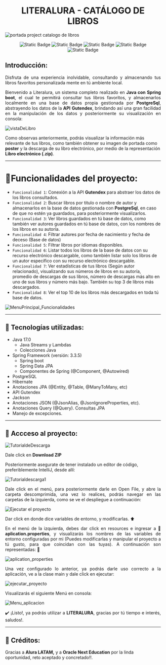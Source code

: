 <h1 align="center">LITERALURA - CATÁLOGO DE LIBROS</h1>

![portada project catalogo de libros](https://github.com/user-attachments/assets/d7420998-9673-42dc-82bf-accd00a53772)

<p align="center">
  <img alt="Static Badge" src="https://img.shields.io/badge/Release%20date-November%202024-green">
  <img alt="Static Badge" src="https://img.shields.io/badge/Status-En%20constante%20desarrollo-green">
  <img alt="Static Badge" src="https://img.shields.io/badge/Project%20version-1.0-blue">
  <img alt="Static Badge" src="https://img.shields.io/badge/Java%20version-17.0-blue">
  <img alt="Static Badge" src="https://img.shields.io/badge/Spring%20version-3.3.5-blue">
</p>
<h2>Introducción:</h2>
<p align="justify">
  Disfruta de una experiencia inolvidable, consultando y almacenando tus libros favoritos personalizada mente en tú ambiente     local.
</p>
<p align="justify">
  Bienvenido a Literalura, un sistema completo realizado en <b>Java con Spring boot</b>, el cual te permitirá consultar tus libros favoritos, y almacenarlos localmente en una base de datos propia gestionada por <b>PostgreSql</b>, abstrayendo los datos de la <b>API</b> <strong href="https://gutendex.com/" target="_blank">Gutendex</strong>, brindando así una gran facilidad en la manipulación de los datos y posteriormente su visualización en consola:

![vistaDeLibro](https://github.com/user-attachments/assets/cdafcab4-523a-4903-b61c-3d4df5aaacd6)

Como observas anteriormente, podrás visualizar la información más relevante de tus libros, como también obtener su imagen de portada como <b>poster</b> y la descarga de su libro electrónico, por medio de la representación <b>Libro electrónico (.zip)</b>.
</p>
<hr>

# 🔨Funcionalidades del proyecto:
- `Funcionalidad 1`: Conexión a la API <strong href="https://gutendex.com/" target="_blank">Gutendex</strong> para abstraer los datos de los libros consultados.
- `Funcionalidad 2`: Buscar libros por titulo o nombre de autor y almacenarlos en la base de datos gestionada con <b>PostgreSql</b>, en caso de que no estén ya guardados, para posteriormente visualizarlos.
- `Funcionalidad 3`: Ver libros guardados en tú base de datos, como también ver autores guardados en tú base de datos, con los nombres de los libros en su autoría.
- `Funcionalidad 4`: Filtrar autores por fecha de nacimiento y fecha de deceso (Base de datos)
- `Funcionalidad 5`: Filtrar libros por idiomas disponibles.
- `Funcionalidad 6`: Listar todos los libros de la base de datos con su recurso electrónico descargable, como también listar solo los libros de un autor específico con su recurso electrónico descargable.
- `Funcionalidad 7`: Ver estadísticas de tus libros (Según autor relacionado), visualizando sus números de libros en su autoría, promedio de descargas de sus libros, número de descargas más alto en uno de sus libros y número más bajo. También su top 3 de libros más descargados.
- `Funcionalidad 8`: Ver el top 10 de los libros más descargados en toda tú base de datos.

![MenuPrincipal_Funcionalidades](https://github.com/user-attachments/assets/c6c6093d-edf8-46cd-90f5-e21c703bb01d)

<hr>

## 🧠 Tecnologías utilizadas: 
- Java 17.0
  - Java Streams y Lambdas
  - Colecciones Java
- Spring Framework (versión: 3.3.5)
  - Spring boot
  - Spring Data JPA
  - Componentes de Spring (@Component, @Autowired)
- PostgreSQL
- Hibernate
- Anotaciones JPA (@Entity, @Table, @ManyToMany, etc) 
- API Gutendex
- Jackson
- Anotaciones JSON (@JsonAlias, @JsonIgnoreProperties, etc).
- Anotaciones Query (@Query). Consultas JPA
- Manejo de excepciones.

<hr>

## 📂 Accceso al proyecto: 
![TutorialdeDescarga](https://github.com/user-attachments/assets/45294179-c3ac-45c6-9989-4311f6b82b50)
<p>Dale click en <strong color="red">Download ZIP</strong></p>
<p>Posteriormente asegurate de tener instalado un editor de código, preferiblemente IntelliJ, desde allí: </p>

![Tutorialdescarga1](https://github.com/user-attachments/assets/15e48718-903c-444f-9604-d50bf9d2d32c)

<p align="justify">Dale click en el menú, para posteriormente darle en Open File, y abre la carpeta descomprimida, una vez lo realices, podrás navegar en las carpetas de la izquierda, como se ve el despliegue a continuación: </p>

![Ejecutar el proyecto](https://github.com/user-attachments/assets/ca556a8b-d13b-47e1-a178-d9b416216fb5)

<p align="justify>
<b>Antes de ejecutar</b>, es importante ajustar tus variables de entorno en Windows o Linux, te dejo un breve ejemplo de en donde puedes encontrar las variables de entorno en <b>Windows</b>:
</p>

<p>
  
![variables_de_entorno](https://github.com/user-attachments/assets/04e90722-40ba-4cf3-b2d5-0ad8c1304843)

</p>

<p align="justify">
Dar click en donde dice variables de entorno, y modificarlas. ⬆️
</p>
<p align="justify">
En el menú de la izquierda, debes dar click en resources e ingresar a 🚧 <b>aplication.properties</b>, y visualizarás los nombres de las variables de entorno configuradas por mi (Puedes modificarlas y manipular el proyecto a tú gusto, para que coincidan con las tuyas). A continuación son representadas: 🎨
</p>

![aplication_properties](https://github.com/user-attachments/assets/efd481e1-dcb1-4c58-ac6d-9aba3e72b795)

<p align="justify">
Una vez configurado lo anterior, ya podrás darle uso correcto a la aplicación, ve a la clase main y dale click en ejecutar:
</p>

![ejecutar_proyecto](https://github.com/user-attachments/assets/4cda259a-300f-44ea-bcee-5800cb2bebb1)


<p align="justify">
Visualizarás el siguiente Menú en consola: 
</p>

![Menu_aplicacion](https://github.com/user-attachments/assets/5832e772-e4ca-44d5-bb1b-397ad0fbb192)

<p align="justify">
✔️ ¡Listo!, ya podrás utilizar a <b>LITERALURA</b>, gracias por tú tiempo e interés, saludos!. 
</p>
<hr>

## 🥇 Créditos:

<p align="jutify"> Gracias a <strong src="https://www.aluracursos.com/" target="_blank">Alura LATAM,</strong> y a <strong src="https://www.oracle.com/co/education/oracle-next-education/" target="_blank">Oracle Next Education</strong> por la linda oportunidad, reto aceptado y concretado!!.</p>
